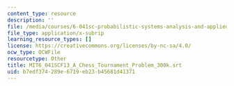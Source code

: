 ```yaml
---
content_type: resource
description: ''
file: /media/courses/6-041sc-probabilistic-systems-analysis-and-applied-probability-fall-2013/b7edf374289e6719eb23b45681d41371_MIT6_041SCF13_A_Chess_Tournament_Problem_300k.srt
file_type: application/x-subrip
learning_resource_types: []
license: https://creativecommons.org/licenses/by-nc-sa/4.0/
ocw_type: OCWFile
resourcetype: Other
title: MIT6_041SCF13_A_Chess_Tournament_Problem_300k.srt
uid: b7edf374-289e-6719-eb23-b45681d41371
---
```

